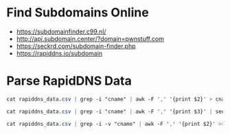 # Find Subdomains Online

- https://subdomainfinder.c99.nl/
- http://api.subdomain.center/?domain=pwnstuff.com
- https://seckrd.com/subdomain-finder.php
- https://rapiddns.io/subdomain


# Parse RapidDNS Data
```CSS
cat rapiddns_data.csv | grep -i "cname" | awk -F ',' '{print $2}' > cname.data
```
```CSS
cat rapiddns_data.csv | grep -i "cname" | awk -F ',' '{print $3}' | sed 's/\.$//' >> cname.data 
```
```CSS
cat rapiddns_data.csv | grep -i -v "cname" | awk -F ',' '{print $2}' >> a.data
```
